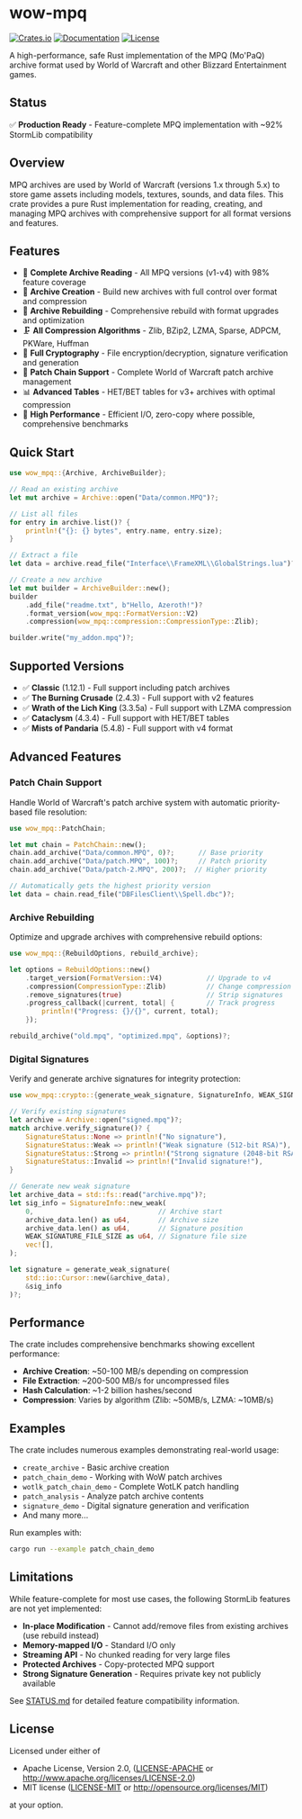 # wow-mpq

[![Crates.io](https://img.shields.io/crates/v/wow-mpq.svg)](https://crates.io/crates/wow-mpq)
[![Documentation](https://docs.rs/wow-mpq/badge.svg)](https://docs.rs/wow-mpq)
[![License](https://img.shields.io/crates/l/wow-mpq.svg)](https://github.com/wowemulation-dev/warcraft-rs#license)

A high-performance, safe Rust implementation of the MPQ (Mo'PaQ) archive format
used by World of Warcraft and other Blizzard Entertainment games.

## Status

✅ **Production Ready** - Feature-complete MPQ implementation with ~92% StormLib compatibility

## Overview

MPQ archives are used by World of Warcraft (versions 1.x through 5.x) to store
game assets including models, textures, sounds, and data files. This crate provides
a pure Rust implementation for reading, creating, and managing MPQ archives with
comprehensive support for all format versions and features.

## Features

- 📖 **Complete Archive Reading** - All MPQ versions (v1-v4) with 98% feature coverage
- 🔨 **Archive Creation** - Build new archives with full control over format and
  compression
- 🔧 **Archive Rebuilding** - Comprehensive rebuild with format upgrades and optimization
- 🗜️ **All Compression Algorithms** - Zlib, BZip2, LZMA, Sparse, ADPCM, PKWare,
  Huffman
- 🔐 **Full Cryptography** - File encryption/decryption, signature verification
  and generation
- 🔗 **Patch Chain Support** - Complete World of Warcraft patch archive management
- 📊 **Advanced Tables** - HET/BET tables for v3+ archives with optimal compression
- 🚀 **High Performance** - Efficient I/O, zero-copy where possible, comprehensive
  benchmarks

## Quick Start

```rust
use wow_mpq::{Archive, ArchiveBuilder};

// Read an existing archive
let mut archive = Archive::open("Data/common.MPQ")?;

// List all files
for entry in archive.list()? {
    println!("{}: {} bytes", entry.name, entry.size);
}

// Extract a file
let data = archive.read_file("Interface\\FrameXML\\GlobalStrings.lua")?;

// Create a new archive
let mut builder = ArchiveBuilder::new();
builder
    .add_file("readme.txt", b"Hello, Azeroth!")?
    .format_version(wow_mpq::FormatVersion::V2)
    .compression(wow_mpq::compression::CompressionType::Zlib);

builder.write("my_addon.mpq")?;
```

## Supported Versions

- ✅ **Classic** (1.12.1) - Full support including patch archives
- ✅ **The Burning Crusade** (2.4.3) - Full support with v2 features
- ✅ **Wrath of the Lich King** (3.3.5a) - Full support with LZMA compression
- ✅ **Cataclysm** (4.3.4) - Full support with HET/BET tables
- ✅ **Mists of Pandaria** (5.4.8) - Full support with v4 format

## Advanced Features

### Patch Chain Support

Handle World of Warcraft's patch archive system with automatic priority-based file
resolution:

```rust
use wow_mpq::PatchChain;

let mut chain = PatchChain::new();
chain.add_archive("Data/common.MPQ", 0)?;      // Base priority
chain.add_archive("Data/patch.MPQ", 100)?;     // Patch priority
chain.add_archive("Data/patch-2.MPQ", 200)?;  // Higher priority

// Automatically gets the highest priority version
let data = chain.read_file("DBFilesClient\\Spell.dbc")?;
```

### Archive Rebuilding

Optimize and upgrade archives with comprehensive rebuild options:

```rust
use wow_mpq::{RebuildOptions, rebuild_archive};

let options = RebuildOptions::new()
    .target_version(FormatVersion::V4)           // Upgrade to v4
    .compression(CompressionType::Zlib)          // Change compression
    .remove_signatures(true)                     // Strip signatures
    .progress_callback(|current, total| {        // Track progress
        println!("Progress: {}/{}", current, total);
    });

rebuild_archive("old.mpq", "optimized.mpq", &options)?;
```

### Digital Signatures

Verify and generate archive signatures for integrity protection:

```rust
use wow_mpq::crypto::{generate_weak_signature, SignatureInfo, WEAK_SIGNATURE_FILE_SIZE};

// Verify existing signatures
let archive = Archive::open("signed.mpq")?;
match archive.verify_signature()? {
    SignatureStatus::None => println!("No signature"),
    SignatureStatus::Weak => println!("Weak signature (512-bit RSA)"),
    SignatureStatus::Strong => println!("Strong signature (2048-bit RSA)"),
    SignatureStatus::Invalid => println!("Invalid signature!"),
}

// Generate new weak signature
let archive_data = std::fs::read("archive.mpq")?;
let sig_info = SignatureInfo::new_weak(
    0,                               // Archive start
    archive_data.len() as u64,       // Archive size
    archive_data.len() as u64,       // Signature position
    WEAK_SIGNATURE_FILE_SIZE as u64, // Signature file size
    vec![],
);

let signature = generate_weak_signature(
    std::io::Cursor::new(&archive_data),
    &sig_info
)?;
```

## Performance

The crate includes comprehensive benchmarks showing excellent performance:

- **Archive Creation**: ~50-100 MB/s depending on compression
- **File Extraction**: ~200-500 MB/s for uncompressed files
- **Hash Calculation**: ~1-2 billion hashes/second
- **Compression**: Varies by algorithm (Zlib: ~50MB/s, LZMA: ~10MB/s)

## Examples

The crate includes numerous examples demonstrating real-world usage:

- `create_archive` - Basic archive creation
- `patch_chain_demo` - Working with WoW patch archives
- `wotlk_patch_chain_demo` - Complete WotLK patch handling
- `patch_analysis` - Analyze patch archive contents
- `signature_demo` - Digital signature generation and verification
- And many more...

Run examples with:

```bash
cargo run --example patch_chain_demo
```

## Limitations

While feature-complete for most use cases, the following StormLib features are not
yet implemented:

- **In-place Modification** - Cannot add/remove files from existing archives (use
  rebuild instead)
- **Memory-mapped I/O** - Standard I/O only
- **Streaming API** - No chunked reading for very large files
- **Protected Archives** - Copy-protected MPQ support
- **Strong Signature Generation** - Requires private key not publicly available

See [STATUS.md](STATUS.md) for detailed feature compatibility information.

## License

Licensed under either of

- Apache License, Version 2.0, ([LICENSE-APACHE](../../LICENSE-APACHE) or <http://www.apache.org/licenses/LICENSE-2.0>)
- MIT license ([LICENSE-MIT](../../LICENSE-MIT) or <http://opensource.org/licenses/MIT>)

at your option.
